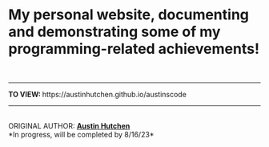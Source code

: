 <h1>My personal website, documenting and demonstrating some of my programming-related achievements!</h1>
 <br> 
 <hr><b>TO VIEW: </b>
 https://austinhutchen.github.io/austinscode
 <hr>
  <br>
ORIGINAL AUTHOR: <u><b>Austin Hutchen </b></u> 
<br>
*In progress, will be completed by 8/16/23*
